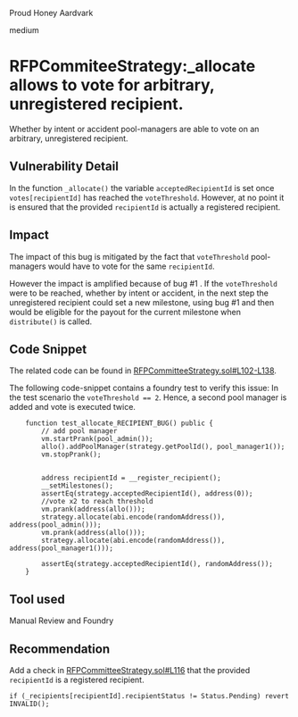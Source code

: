 Proud Honey Aardvark

medium

# RFPCommiteeStrategy:_allocate allows to vote for arbitrary, unregistered recipient.
Whether by intent or accident pool-managers are able to vote on an arbitrary, unregistered recipient. 
## Vulnerability Detail
In the function `_allocate()` the variable `acceptedRecipientId` is set once  `votes[recipientId]` has reached the `voteThreshold`. However, at no point it is ensured that the provided `recipientId` is actually a registered recipient.
## Impact
The impact of this bug is mitigated by the fact that `voteThreshold` pool-managers would have to vote for the same `recipientId`.

However the impact is amplified because of bug #1 . If the `voteThreshold` were to be reached, whether by intent or accident, in the next step the unregistered recipient could set a new milestone, using bug #1 and then would be eligible for  the payout for the current milestone when `distribute()` is called.

## Code Snippet
The related code can be found in [RFPCommitteeStrategy.sol#L102-L138](https://github.com/sherlock-audit/2023-09-Gitcoin/blob/main/allo-v2/contracts/strategies/rfp-committee/RFPCommitteeStrategy.sol#L102-L138).

The following code-snippet contains a foundry test to verify this issue:
In the test scenario the `voteThreshold == 2`. Hence, a second pool manager is added and vote is executed twice.
```solidity
    function test_allocate_RECIPIENT_BUG() public {
        // add pool manager
        vm.startPrank(pool_admin());
        allo().addPoolManager(strategy.getPoolId(), pool_manager1());
        vm.stopPrank();
        
        
        address recipientId = __register_recipient();
        __setMilestones();
        assertEq(strategy.acceptedRecipientId(), address(0));
        //vote x2 to reach threshold
        vm.prank(address(allo()));
        strategy.allocate(abi.encode(randomAddress()), address(pool_admin()));
        vm.prank(address(allo()));
        strategy.allocate(abi.encode(randomAddress()), address(pool_manager1()));

        assertEq(strategy.acceptedRecipientId(), randomAddress());
    }
```

## Tool used

Manual Review and Foundry

## Recommendation
Add a check in [RFPCommitteeStrategy.sol#L116](https://github.com/sherlock-audit/2023-09-Gitcoin/blob/main/allo-v2/contracts/strategies/rfp-committee/RFPCommitteeStrategy.sol#L116) that the provided `recipientId` is a registered recipient.
```solidity
if (_recipients[recipientId].recipientStatus != Status.Pending) revert INVALID();
```